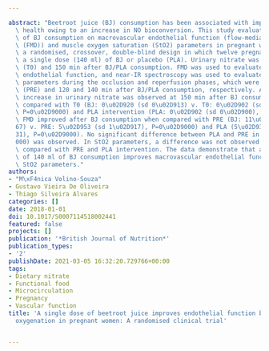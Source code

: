 ---
abstract: "Beetroot juice (BJ) consumption has been associated with improved cardiovascular\
  \ health owing to an increase in NO bioconversion. This study evaluates the effect\
  \ of BJ consumption on macrovascular endothelial function (flow-mediated dilation\
  \ (FMD)) and muscle oxygen saturation (StO2) parameters in pregnant women within\
  \ a randomised, crossover, double-blind design in which twelve pregnant women consumed\
  \ a single dose (140 ml) of BJ or placebo (PLA). Urinary nitrate was assessed before\
  \ (T0) and 150 min after BJ/PLA consumption. FMD was used to evaluate macrovascular\
  \ endothelial function, and near-IR spectroscopy was used to evaluate muscle StO2\
  \ parameters during the occlusion and reperfusion phases, which were taken at baseline\
  \ (PRE) and 120 and 140 min after BJ/PLA consumption, respectively. A significant\
  \ increase in urinary nitrate was observed at 150 min after BJ consumption when\
  \ compared with T0 (BJ: 0\u02D920 (sd 0\u02D913) v. T0: 0\u02D902 (sd 0\u02D900),\
  \ P=0\u02D9000) and PLA intervention (PLA: 0\u02D902 (sd 0\u02D900), P=0\u02D9001).\
  \ FMD improved after BJ consumption when compared with PRE (BJ: 11\u02D900 (sd 1\u02D9\
  67) v. PRE: 5\u02D953 (sd 1\u02D917), P=0\u02D9000) and PLA (5\u02D934 (sd 1\u02D9\
  31), P=0\u02D9000). No significant difference between PLA and PRE in FMD (P=1\u02D9\
  000) was observed. In StO2 parameters, a difference was not observed after BJ consumption\
  \ compared with PRE and PLA intervention. The data demonstrate that a single dose\
  \ of 140 ml of BJ consumption improves macrovascular endothelial function, but not\
  \ StO2 parameters."
authors:
- "M\xF4nica Volino-Souza"
- Gustavo Vieira De Oliveira
- Thiago Silveira Alvares
categories: []
date: 2018-01-01
doi: 10.1017/S0007114518002441
featured: false
projects: []
publication: '*British Journal of Nutrition*'
publication_types:
- '2'
publishDate: 2021-03-05 16:32:20.729766+00:00
tags:
- Dietary nitrate
- Functional food
- Microcirculation
- Pregnancy
- Vascular function
title: 'A single dose of beetroot juice improves endothelial function but not tissue
  oxygenation in pregnant women: A randomised clinical trial'

---
